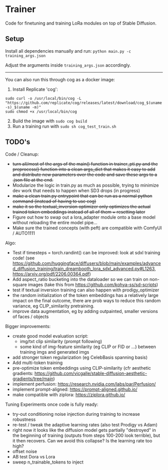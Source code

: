 # Trainer

Code for finetuning and training LoRa modules on top of Stable Diffusion.

## Setup

Install all dependencies manually and run:
`python main.py -c training_args.json`

Adjust the arguments inside `training_args.json` accordingly.

--- 

You can also run this through cog as a docker image:
1. Install Replicate 'cog':

```
sudo curl -o /usr/local/bin/cog -L "https://github.com/replicate/cog/releases/latest/download/cog_$(uname -s)_$(uname -m)"
sudo chmod +x /usr/local/bin/cog
```

2. Build the image with `sudo cog build`
3. Run a training run with `sudo sh cog_test_train.sh`


## TODO's

Code / Cleanup:
- ~~turn all/most of the args of the main() function in trainer_pti.py and the preprocess() function into a clean args_dict that makes it easy to add and distribute new parameters over the code and save these args to a .json file at the end.~~
- Modularize the logic in train.py as much as possible, trying to minimize dev work that needs to happen when SD3 drops (in progress)
- ~~make a clean train.py entrypoint that can be run as a normal python command (instead of having to use cog)~~
- ~~make it so the textual_inversion optimizer only optimizes the actual trained token embeddings instead of all of them + resetting later~~
- Figure out how to swap out a lora_adapter module onto a base model without reloading the entire model pipe...
- Make sure the trained concepts (with peft) are compatible with ComfyUI / AUTO1111

Algo:
- Test if timesteps = torch.randint() can be improved: look at sdxl training code! (see https://github.com/huggingface/diffusers/blob/main/examples/advanced_diffusion_training/train_dreambooth_lora_sdxl_advanced.py#L1263, https://arxiv.org/pdf/2206.00364.pdf)
- Add aspect_ratio bucketing into the dataloader so we can train on non-square images (take this from https://github.com/kohya-ss/sd-scripts)
- test if textual inversion training can also happen with prodigy_optimizer
- the random initialization of the token embeddings has a relatively large impact on the final outcome, there are prob ways to reduce
this random variance, eg CLIP_similarity pretraining.
- improve data augmentation, eg by adding outpainted, smaller versions of faces / objects


Bigger improvements:
- create good model evaluation script:
    - img/txt clip similarity (prompt following)
    - some kind of img-feature similarity (eg CLIP or FID or ...) between training imgs and generated imgs
- add stronger token regularization (eg CelebBasis spanning basis)
- Add multi-token training
- pre-optimize token embeddings using CLIP-similarity (cfr aesthetic gradients: https://github.com/vicgalle/stable-diffusion-aesthetic-gradients/tree/main)
- implement perfusion: https://research.nvidia.com/labs/par/Perfusion/
- implement prompt-aligned: https://prompt-aligned.github.io/
- make compatible with ziplora: https://ziplora.github.io/


Tuning Experiments once code is fully ready:
- try-out conditioning noise injection during training to increase robustness
- re-test / tweak the adaptive learning rates (also test Prodigy vs Adam)
- right now it looks like the diffusion model gets partially "destroyed" in the beginning of training (outputs from steps 100-200 look terrible), 
but it then recovers. Can we avoid this collapse? Is the learning rate too high?
- offset noise
- AB test Dora vs Lora
- sweep n_trainable_tokens to inject